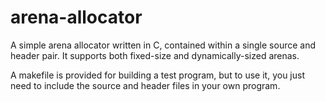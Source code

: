 # arena-allocator

A simple arena allocator written in C, contained within a single source and header pair. It supports both fixed-size and dynamically-sized arenas.

A makefile is provided for building a test program, but to use it, you just need to include the source and header files in your own program.
